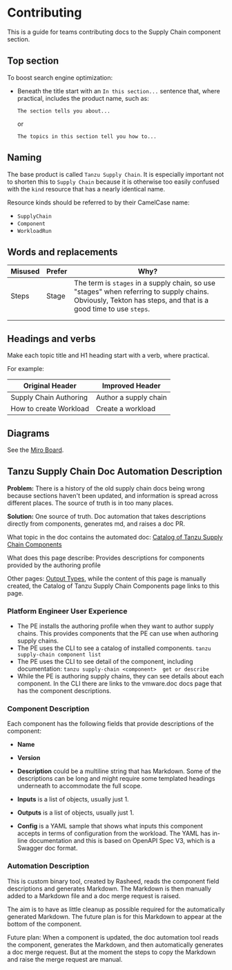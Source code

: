 # Contributing

This is a guide for teams contributing docs to the Supply Chain component section.

## Top section

To boost search engine optimization:

- Beneath the title start with an `In this section...` sentence that, where practical, includes the
  product name, such as:

   ```text
   The section tells you about...
   ```

   or

   ```text
   The topics in this section tell you how to...
   ```

## Naming

The base product is called `Tanzu Supply Chain`. It is especially important not to
shorten this to `Supply Chain` because it is otherwise too easily confused with the `kind` resource
that has a nearly identical name.

Resource kinds should be referred to by their CamelCase name:

- `SupplyChain`
- `Component`
- `WorkloadRun`

## Words and replacements

| Misused | Prefer | Why?                                                                                                                                                          |
|---------|--------|---------------------------------------------------------------------------------------------------------------------------------------------------------------|
| Steps   | Stage  | The term is `stages` in a supply chain, so use "stages" when referring to supply chains. Obviously, Tekton has steps, and that is a good time to use `steps`. |
|         |        |                                                                                                                                                               |
|         |        |                                                                                                                                                               |

## Headings and verbs

Make each topic title and H1 heading start with a verb, where practical.

For example:

| Original Header        | Improved Header       |
|------------------------|-----------------------|
| Supply Chain Authoring | Author a supply chain |
| How to create Workload | Create a workload     |

## Diagrams

See the [Miro Board](https://miro.com/app/board/uXjVNvc1o0E=/).

## Tanzu Supply Chain Doc Automation Description

**Problem:** There is a history of the old supply chain docs being wrong because sections haven't
been updated, and information is spread across different places. The source of truth is in too many
places.

**Solution:** One source of truth. Doc automation that takes descriptions directly from components,
generates md, and raises a doc PR.

What topic in the doc contains the automated doc:
[Catalog of Tanzu Supply Chain Components](https://docs.vmware.com/en/VMware-Tanzu-Application-Platform/1.8/tap/supply-chain-reference-catalog-about.html)

What does this page describe: Provides descriptions for components provided by the authoring profile

Other pages: [Output Types](https://docs.vmware.com/en/VMware-Tanzu-Application-Platform/1.8/tap/supply-chain-reference-catalog-output-types.html),
while the content of this page is manually created, the Catalog of Tanzu Supply Chain Components
page links to this page.

### Platform Engineer User Experience

- The PE installs the authoring profile when they want to author supply chains. This provides components
  that the PE can use when authoring supply chains.
- The PE uses the CLI to see a catalog of installed components. `tanzu supply-chain component list`
- The PE uses the CLI to see detail of the component, including documentation:
  `tanzu supply-chain <component>  get or describe`
- While the PE is authoring supply chains, they can see details about each component. In the CLI
  there are links to the vmware.doc docs page that has the component descriptions.

### Component Description

Each component has the following fields that provide descriptions of the component:

- **Name**

- **Version**

- **Description** could be a multiline string that has Markdown. Some of the descriptions can be
  long and might require some templated headings underneath to accommodate the full scope.

- **Inputs** is a list of objects, usually just 1.

- **Outputs** is a list of objects, usually just 1.

- **Config** is a YAML sample that shows what inputs this component accepts in terms of
  configuration from the workload. The YAML has in-line documentation and this is based on OpenAPI
  Spec V3, which is a Swagger doc format.

### Automation Description

This is custom binary tool, created by Rasheed, reads the component field descriptions and generates
Markdown. The Markdown is then manually added to a Markdown file and a doc merge request is raised.

The aim is to have as little cleanup as possible required for the automatically generated Markdown.
The future plan is for this Markdown to appear at the bottom of the component.

Future plan: When a component is updated, the doc automation tool reads the component, generates the
Markdown, and then automatically generates a doc merge request. But at the moment the steps to copy
the Markdown and raise the merge request are manual.
